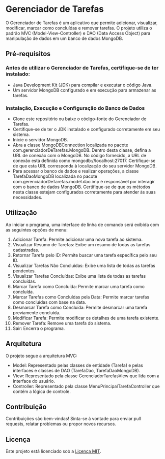 # Gerenciador de Tarefas
O Gerenciador de Tarefas é um aplicativo que permite adicionar, visualizar, modificar, marcar como concluídas e remover tarefas. O projeto utiliza o padrão MVC (Model-View-Controller) e DAO (Data Access Object) para manipulação de dados em um banco de dados MongoDB.

## Pré-requisitos

### Antes de utilizar o Gerenciador de Tarefas, certifique-se de ter instalado:
* Java Development Kit (JDK) para compilar e executar o código Java.
* Um servidor MongoDB configurado e em execução para armazenar as tarefas.

### Instalação, Execução e Configuração do Banco de Dados
* Clone este repositório ou baixe o código-fonte do Gerenciador de Tarefas.
* Certifique-se de ter o JDK instalado e configurado corretamente em seu sistema.
* Inicie o servidor MongoDB.
* Abra a classe MongoDBConnection localizada no pacote com.gerenciadorDeTarefas.MongoDB. Dentro desta classe, defina a URL de conexão com o MongoDB. No código fornecido, a URL de conexão está definida como mongodb://localhost:27017. Certifique-se de que esta URL corresponda à localização do seu servidor MongoDB.
* Para acessar o banco de dados e realizar operações, a classe TarefaDaoMongoDB localizada no pacote com.gerenciadorDeTarefas.model.dao.imp é responsável por interagir com o banco de dados MongoDB. Certifique-se de que os métodos nesta classe estejam configurados corretamente para atender às suas necessidades.

## Utilização
Ao iniciar o programa, uma interface de linha de comando será exibida com as seguintes opções de menu:
1. Adicionar Tarefa: Permite adicionar uma nova tarefa ao sistema.
2. Visualizar Resumo de Tarefas: Exibe um resumo de todas as tarefas cadastradas.
3. Retornar Tarefa pelo ID: Permite buscar uma tarefa específica pelo seu ID.
4. Visualizar Tarefas Não Concluídas: Exibe uma lista de todas as tarefas pendentes.
5. Visualizar Tarefas Concluídas: Exibe uma lista de todas as tarefas concluídas.
6. Marcar Tarefa como Concluída: Permite marcar uma tarefa como concluída.
7. Marcar Tarefas como Concluídas pela Data: Permite marcar tarefas como concluídas com base na data.
8. Desmarcar Tarefa como Concluída: Permite desmarcar uma tarefa previamente concluída.
9. Modificar Tarefa: Permite modificar os detalhes de uma tarefa existente.
10. Remover Tarefa: Remove uma tarefa do sistema.
11. Sair: Encerra o programa.

## Arquitetura
O projeto segue a arquitetura MVC:
* Model: Representado pelas classes de entidade (Tarefa) e pelas interfaces e classes de DAO (TarefaDao, TarefaDaoMongoDB).
* View: Representado pela classe GerenciadorTarefasView que lida com a interface do usuário.
* Controller: Representado pela classe MenuPrincipalTarefaController que contém a lógica de controle.

## Contribuição
Contribuições são bem-vindas! Sinta-se à vontade para enviar pull requests, relatar problemas ou propor novos recursos.

## Licença
Este projeto está licenciado sob a [Licença MIT](https://github.com/queirogaraffael/task-manager/blob/main/LICENSE).
